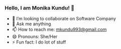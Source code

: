 ### Hello, I am Monika Kundu! 👋

- 👯 I’m looking to collaborate on Software Company
- 💬 Ask me anything
- 📫 How to reach me: mkundu993@gmail.com
- 😄 Pronouns: She/Her
- ⚡ Fun fact: I do lot of stuff

